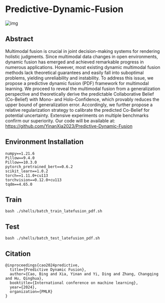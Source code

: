 # Predictive-Dynamic-Fusion
![img](https://github.com/YinanXia2023/Predictive-Dynamic-Fusion/blob/main/frame.png#pic_center=800x)

## Abstract
Multimodal fusion is crucial in joint decision-making systems for rendering holistic judgments. Since multimodal data changes in open environments, dynamic fusion has emerged and achieved remarkable progress in numerous applications. However, most existing dynamic multimodal fusion methods lack theoretical guarantees and easily fall into suboptimal problems, yielding unreliability and instability. To address this issue, we propose a predictive dynamic fusion (PDF) framework for multimodal learning. We proceed to reveal the multimodal fusion from a generalization perspective and theoretically derive the predictable Collaborative Belief (Co-Belief) with Mono- and Holo-Confidence, which provably reduces the upper bound of generalization error. Accordingly, we further propose a relative regularization strategy to calibrate the predicted Co-Belief for potential uncertainty. Extensive experiments on multiple benchmarks confirm our superiority. Our code will be available at: https://github.com/YinanXia2023/Predictive-Dynamic-Fusion

## Environment Installation
```
numpy==1.21.6
Pillow==9.4.0
Pillow==10.3.0
pytorch_pretrained_bert==0.6.2
scikit_learn==1.0.2
torch==1.11.0+cu113
torchvision==0.12.0+cu113
tqdm==4.65.0
```

## Train
```
bash ./shells/batch_train_latefusion_pdf.sh
```

## Test
```
bash ./shells/batch_test_latefusion_pdf.sh
```

## Citation
```
@inproceedings{cao2024predictive,
  title={Predictive Dynamic Fusion},
  author={Cao, Bing and Xia, Yinan and Yi, Ding and Zhang, Changqing and Hu, Qinghua},
  booktitle={International conference on machine learning},
  year={2024},
  organization={PMLR}
}
```
